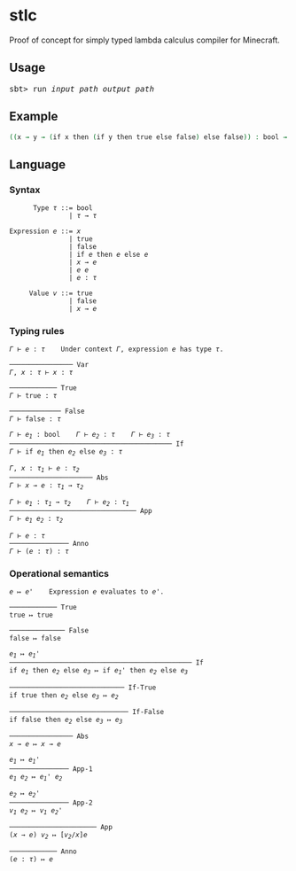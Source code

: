 # stlc

Proof of concept for simply typed lambda calculus compiler for Minecraft.

## Usage

<pre>
sbt> run <i>input_path</i> <i>output_path</i>
</pre>

## Example

```agda
((x → y → (if x then (if y then true else false) else false)) : bool → bool → bool) true false
```

## Language

### Syntax

<pre><code>      Type <i>τ</i> ::= bool
               | <i>τ</i> → <i>τ</i>

Expression <i>e</i> ::= <i>x</i>
               | true
               | false
               | if <i>e</i> then <i>e</i> else <i>e</i>
               | <i>x</i> → <i>e</i>
               | <i>e</i> <i>e</i>
               | <i>e</i> : <i>τ</i>

     Value <i>v</i> ::= true
               | false
               | <i>x</i> → <i>e</i>
</code></pre>

### Typing rules

<pre><code><i>Γ</i> ⊢ <i>e</i> : <i>τ</i>    Under context <i>Γ</i>, expression <i>e</i> has type <i>τ</i>.

──────────────── Var
<i>Γ</i>, <i>x</i> : <i>τ</i> ⊢ <i>x</i> : <i>τ</i>

──────────── True
<i>Γ</i> ⊢ true : <i>τ</i>

───────────── False
<i>Γ</i> ⊢ false : <i>τ</i>

<i>Γ</i> ⊢ <i>e<sub>1</sub></i> : bool    <i>Γ</i> ⊢ <i>e<sub>2</sub></i> : <i>τ</i>    <i>Γ</i> ⊢ <i>e<sub>3</sub></i> : <i>τ</i>
───────────────────────────────────────── If
<i>Γ</i> ⊢ if <i>e<sub>1</sub></i> then <i>e<sub>2</sub></i> else <i>e<sub>3</sub></i> : <i>τ</i>

<i>Γ</i>, <i>x</i> : <i>τ<sub>1</sub></i> ⊢ <i>e</i> : <i>τ<sub>2</sub></i>
───────────────────── Abs
<i>Γ</i> ⊢ <i>x</i> → <i>e</i> : <i>τ<sub>1</sub></i> → <i>τ<sub>2</sub></i>

<i>Γ</i> ⊢ <i>e<sub>1</sub></i> : <i>τ<sub>1</sub></i> → <i>τ<sub>2</sub></i>    <i>Γ</i> ⊢ <i>e<sub>2</sub></i> : <i>τ<sub>1</sub></i>
──────────────────────────────── App
<i>Γ</i> ⊢ <i>e<sub>1</sub></i> <i>e<sub>2</sub></i> : <i>τ<sub>2</sub></i>

<i>Γ</i> ⊢ <i>e</i> : <i>τ</i>
─────────────── Anno
<i>Γ</i> ⊢ (<i>e</i> : <i>τ</i>) : <i>τ</i>
</code></pre>

### Operational semantics

<pre><code><i>e</i> ↦ <i>e'</i>    Expression <i>e</i> evaluates to <i>e'</i>.

──────────── True
true ↦ true

────────────── False
false ↦ false

<i>e<sub>1</sub></i> ↦ <i>e<sub>1</sub>'</i>
────────────────────────────────────────────── If
if <i>e<sub>1</sub></i> then <i>e<sub>2</sub></i> else <i>e<sub>3</sub></i> ↦ if <i>e<sub>1</sub>'</i> then <i>e<sub>2</sub></i> else <i>e<sub>3</sub></i>

───────────────────────────── If-True
if true then <i>e<sub>2</sub></i> else <i>e<sub>3</sub></i> ↦ <i>e<sub>2</sub></i>

────────────────────────────── If-False
if false then <i>e<sub>2</sub></i> else <i>e<sub>3</sub></i> ↦ <i>e<sub>3</sub></i>

──────────────── Abs
<i>x</i> → <i>e</i> ↦ <i>x</i> → <i>e</i>

<i>e<sub>1</sub></i> ↦ <i>e<sub>1</sub>'</i>
─────────────── App-1
<i>e<sub>1</sub></i> <i>e<sub>2</sub></i> ↦ <i>e<sub>1</sub>'</i> <i>e<sub>2</sub></i>

<i>e<sub>2</sub></i> ↦ <i>e<sub>2</sub>'</i>
─────────────── App-2
<i>v<sub>1</sub></i> <i>e<sub>2</sub></i> ↦ <i>v<sub>1</sub></i> <i>e<sub>2</sub>'</i>

────────────────────── App
(<i>x</i> → <i>e</i>) <i>v<sub>2</sub></i> ↦ [<i>v<sub>2</sub></i>/<i>x</i>]<i>e</i>

──────────── Anno
(<i>e</i> : <i>τ</i>) ↦ <i>e</i>
</code></pre>
